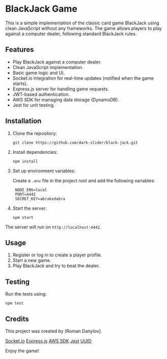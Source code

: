 # BlackJack Game

This is a simple implementation of the classic card game BlackJack using clean JavaScript without any frameworks. The game allows players to play against a computer dealer, following standard BlackJack rules.

## Features

- Play BlackJack against a computer dealer.
- Clean JavaScript implementation.
- Basic game logic and UI.
- Socket.io integration for real-time updates (notified when the game starts).
- Express.js server for handling game requests.
- JWT-based authentication.
- AWS SDK for managing data storage (DynamoDB).
- Jest for unit testing.

## Installation

1. Clone the repository:

   ```
   git clone https://github.com/dark-slider/black-jack.git
   ```

2. Install dependencies:

   ```
   npm install
   ```

3. Set up environment variables:

   Create a `.env` file in the project root and add the following variables:

   ```
    NODE_ENV=local
    PORT=4442
    SECRET_KEY=abrakedabra
   ```

4. Start the server:

   ```
   npm start
   ```

The server will run on `http://localhost:4442`.

## Usage

1. Register or log in to create a player profile.
2. Start a new game.
3. Play BlackJack and try to beat the dealer.

## Testing

Run the tests using:

```
npm test
```

## Credits

This project was created by [Roman Danylov].

[Socket.io](https://socket.io/)
[Express.js](https://expressjs.com/)
[AWS SDK](https://aws.amazon.com/sdk-for-javascript/)
[Jest](https://jestjs.io/)
[UUID](https://www.npmjs.com/package/uuid)

Enjoy the game!
